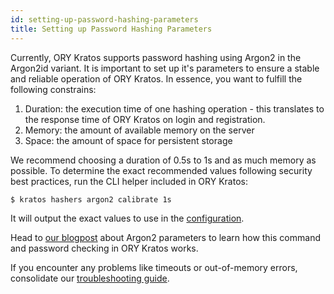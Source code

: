 ```yaml
---
id: setting-up-password-hashing-parameters
title: Setting up Password Hashing Parameters
---
```


Currently, ORY Kratos supports password hashing using Argon2 in the Argon2id variant.
It is important to set up it's parameters to ensure a stable and reliable operation of ORY Kratos.
In essence, you want to fulfill the following constrains:

1. Duration: the execution time of one hashing operation - this translates to the response time of ORY Kratos on login and registration.
2. Memory: the amount of available memory on the server
3. Space: the amount of space for persistent storage

We recommend choosing a duration of 0.5s to 1s and as much memory as possible. To determine the exact
recommended values following security best practices, run the CLI helper included in ORY Kratos:

```
$ kratos hashers argon2 calibrate 1s
```

It will output the exact values to use in the [configuration](../reference/configuration.md).

Head to [our blogpost](https://ory.sh/argon2-parameter-choice-best-practice/) about Argon2 parameters
to learn how this command and password checking in ORY Kratos works.

If you encounter any problems like timeouts or out-of-memory errors, consolidate our
[troubleshooting guide](../debug/argon2.md).
